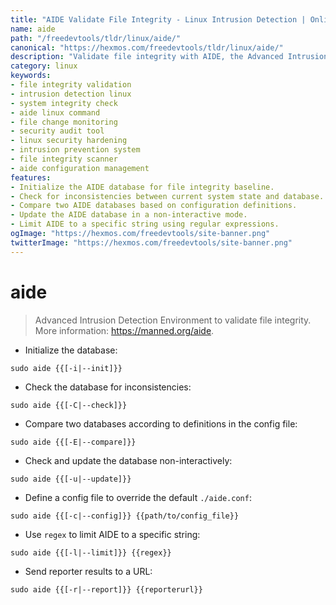 ```yaml
---
title: "AIDE Validate File Integrity - Linux Intrusion Detection | Online Free DevTools by Hexmos"
name: aide
path: "/freedevtools/tldr/linux/aide/"
canonical: "https://hexmos.com/freedevtools/tldr/linux/aide/"
description: "Validate file integrity with AIDE, the Advanced Intrusion Detection Environment for Linux systems. Detect system changes and ensure security. Free online tool, no registration required."
category: linux
keywords:
- file integrity validation
- intrusion detection linux
- system integrity check
- aide linux command
- file change monitoring
- security audit tool
- linux security hardening
- intrusion prevention system
- file integrity scanner
- aide configuration management
features:
- Initialize the AIDE database for file integrity baseline.
- Check for inconsistencies between current system state and database.
- Compare two AIDE databases based on configuration definitions.
- Update the AIDE database in a non-interactive mode.
- Limit AIDE to a specific string using regular expressions.
ogImage: "https://hexmos.com/freedevtools/site-banner.png"
twitterImage: "https://hexmos.com/freedevtools/site-banner.png"
---
```


# aide

> Advanced Intrusion Detection Environment to validate file integrity.
> More information: <https://manned.org/aide>.

- Initialize the database:

`sudo aide {{[-i|--init]}}`

- Check the database for inconsistencies:

`sudo aide {{[-C|--check]}}`

- Compare two databases according to definitions in the config file:

`sudo aide {{[-E|--compare]}}`

- Check and update the database non-interactively:

`sudo aide {{[-u|--update]}}`

- Define a config file to override the default `./aide.conf`:

`sudo aide {{[-c|--config]}} {{path/to/config_file}}`

- Use `regex` to limit AIDE to a specific string:

`sudo aide {{[-l|--limit]}} {{regex}}`

- Send reporter results to a URL:

`sudo aide {{[-r|--report]}} {{reporterurl}}`
